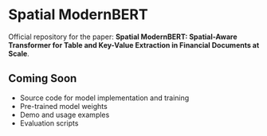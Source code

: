 # Spatial ModernBERT

Official repository for the paper: **Spatial ModernBERT: Spatial-Aware Transformer for Table and Key-Value Extraction in Financial Documents at Scale**.

## Coming Soon

- Source code for model implementation and training
- Pre-trained model weights
- Demo and usage examples
- Evaluation scripts